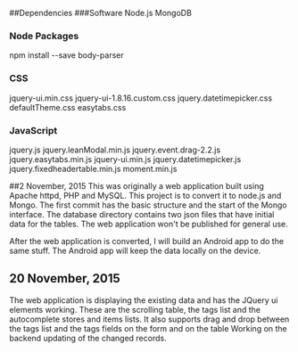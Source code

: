 ##Dependencies
###Software
Node.js
MongoDB
### Node Packages
npm install --save body-parser
### CSS
jquery-ui.min.css
jquery-ui-1.8.16.custom.css
jquery.datetimepicker.css
defaultTheme.css
easytabs.css
### JavaScript
jquery.js
jquery.leanModal.min.js
jquery.event.drag-2.2.js
jquery.easytabs.min.js
jquery-ui.min.js
jquery.datetimepicker.js
jquery.fixedheadertable.min.js
moment.min.js

##2 November, 2015
This was originally a web application built using Apache httpd, PHP and MySQL.
This project is to convert it to node.js and Mongo.
The first commit has the basic structure and the start of the Mongo interface.
The database directory contains two json files that have initial data for the tables.
The web application won't be published for general use.

After the web application is converted, I will build an Android app to do the same stuff.
The Android app will keep the data locally on the device.

## 20 November, 2015
The web application is displaying the existing data and has the JQuery ui elements working.
These are the scrolling table, the tags list and the autocomplete stores and items lists.
It also supports drag and drop between the tags list and the tags fields on the form and on the table
Working on the backend updating of the changed records.
